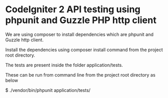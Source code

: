 # CodeIgniter 2 API testing using phpunit and Guzzle PHP http client

We are using composer to install dependencies which are phpunit and Guzzle http client.

Install the dependencies using composer install command from the project root directory.

The tests are present inside the folder application/tests.

These can be run from command line from the project root directory as below

$ ./vendor/bin/phpunit application/tests/
